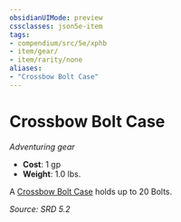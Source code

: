 ```yaml
---
obsidianUIMode: preview
cssclasses: json5e-item
tags:
- compendium/src/5e/xphb
- item/gear/
- item/rarity/none
aliases: 
- "Crossbow Bolt Case"
---
```

# Crossbow Bolt Case
*Adventuring gear*  

- **Cost**: 1 gp
- **Weight**: 1.0 lbs.

A [Crossbow Bolt Case](compendium/items/crossbow-bolt-case-xphb.md) holds up to 20 Bolts.

*Source: SRD 5.2*